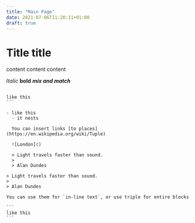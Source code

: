 ```yaml
---
title: "Main Page"
date: 2021-07-06T11:20:11+01:00
draft: true
---
```


# Title title
content content content

_Italic_
__bold__
_**mix and match**_

````

like this
```

- like this
  - it nests

  You can insert links [to places](https://en.wikipedia.org/wiki/Tuple)

  ![London]()

  > Light travels faster than sound.
  >
  > Alan Dundes

> Light travels faster than sound.
>
> Alan Dundes

You can use them for `in-line text`, or use triple for entire blocks

```
like this
```